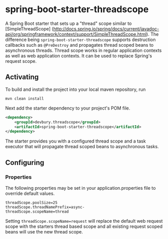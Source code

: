 # spring-boot-starter-threadscope
A Spring Boot starter that sets up a "thread" scope similar to [SimpleThreadScope]
(http://docs.spring.io/spring/docs/current/javadoc-api/org/springframework/context/support/SimpleThreadScope.html).
The difference being `spring-boot-starter-threadscope` supports destruction callbacks such as `@PreDestroy` and
propagates thread scoped beans to asynchronous threads.  Thread scope works in regular application contexts as
well as web application contexts.  It can be used to replace Spring's request scope.

## Activating
To build and install the project into your local maven repository, run

`mvn clean install`

Next add the starter dependency to your project's POM file.

```xml
<dependency>
    <groupId>devbury.threadscope</groupId>
    <artifactId>spring-boot-starter-threadscope</artifactId>
</dependency>
```

The starter provides you with a configured thread scope and a task executor that will propagate thread scoped beans
to asynchronous tasks.

## Configuring
### Properties

The following properties may be set in your application.properties file to override default values.
```properties
threadScope.poolSize=25
threadScope.threadNamePrefix=async-
threadScope.scopeName=thread
```

Setting `threadScope.scopeName=request` will replace the default web request scope with the starters thread based
scope and all existing request scoped beans will use the new thread scope.
